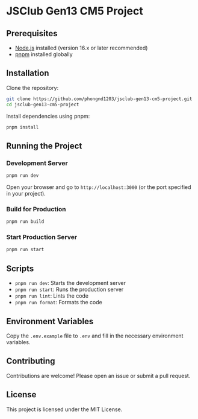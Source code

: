 # JSClub Gen13 CM5 Project

## Prerequisites

- [Node.js](https://nodejs.org/) installed (version 16.x or later recommended)
- [pnpm](https://pnpm.io/) installed globally

## Installation

Clone the repository:

```bash
git clone https://github.com/phongnd1203/jsclub-gen13-cm5-project.git
cd jsclub-gen13-cm5-project
```

Install dependencies using pnpm:

```bash
pnpm install
```

## Running the Project

### Development Server

```bash
pnpm run dev
```

Open your browser and go to `http://localhost:3000` (or the port specified in your project).

### Build for Production

```bash
pnpm run build
```

### Start Production Server

```bash
pnpm run start
```

## Scripts

- `pnpm run dev`: Starts the development server
- `pnpm run start`: Runs the production server
- `pnpm run lint`: Lints the code
- `pnpm run format`: Formats the code

## Environment Variables

Copy the `.env.example` file to `.env` and fill in the necessary environment variables.

## Contributing

Contributions are welcome! Please open an issue or submit a pull request.

## License

This project is licensed under the MIT License.
